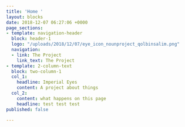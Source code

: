 ```yaml
---
title: 'Home '
layout: blocks
date: 2018-12-07 06:27:06 +0000
page_sections:
- template: navigation-header
  block: header-1
  logo: "/uploads/2018/12/07/eye_icon_nounproject_qolbinsalim.png"
  navigation:
  - link: The Project
    link_text: The Project
- template: 2-column-text
  block: two-column-1
  col_1:
    headline: Imperial Eyes
    content: A project about things
  col_2:
    content: what happens on this page
    headline: test test test
published: false

---
```

